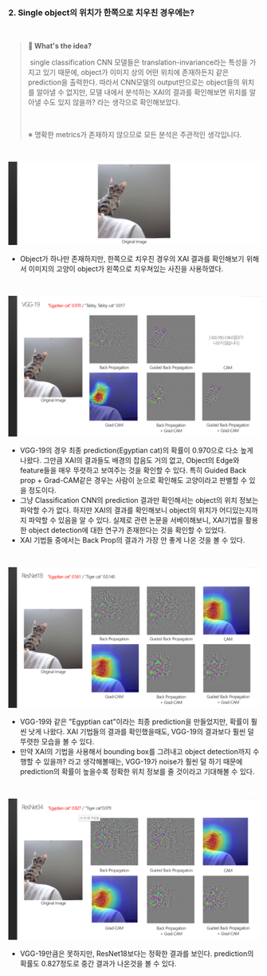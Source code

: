 ### 2. Single object의 위치가 한쪽으로 치우친 경우에는?

<br>

> **:mag_right: What's the ​idea?**
>
>​	single classification CNN 모델들은 translation-invariance라는 특성을 가지고 있기 때문에, object가 이미지 상의 어떤 위치에 존재하든지 같은 prediction을 출력한다. 따라서 CNN모델의 output만으로는 object들의 위치를 알아낼 수 없지만, 모델 내에서 분석하는 XAI의 결과를 확인해보면 위치를 알아낼 수도 있지 않을까? 라는 생각으로 확인해보았다. 
>
><br>
>
>※ 명확한 metrics가 존재하지 않으므로 모든 분석은 주관적인 생각입니다.

<br>

![side_cat](../result_media/side_cat.PNG)

* Object가 하나만 존재하지만, 한쪽으로 치우친 경우의 XAI 결과를 확인해보기 위해서 이미지의 고양이 object가 왼쪽으로 치우쳐있는  사진을 사용하였다.

<br>

![side_cat_vgg19](../result_media/sidecat_vgg19.PNG)

* VGG-19의 경우 최종 prediction(Egyptian cat)의 확률이 0.970으로 다소 높게 나왔다. 그만큼 XAI의 결과들도 배경의 잡음도 거의 없고, Object의 Edge와 feature들을 매우 뚜렷하고 보여주는 것을 확인할 수 있다. 특히 Guided Back prop + Grad-CAM같은 경우는 사람이 눈으로 확인해도 고양이라고 판별할 수 있을 정도이다.
* 그냥 Classification CNN의 prediction 결과만 확인해서는 object의 위치 정보는 파악할 수가 없다. 하지만 XAI의 결과를 확인해보니 object의 위치가 어디있는지까지 파악할 수 있음을 알 수 있다. 실제로 관련 논문을 서베이해보니, XAI기법을 활용한 object detection에 대한 연구가 존재한다는 것을 확인할 수 있었다.
* XAI 기법들 중에서는 Back Prop의 결과가 가장 안 좋게 나온 것을 볼 수 있다.

<br>

![sidecat_resnet18](../result_media/sidecat_resnet18.PNG)

* VGG-19와 같은 "Egyptian cat"이라는 최종 prediction을 만들었지만, 확률이 훨씬 낫게 나왔다. XAI 기법들의 결과를 확인했을때도, VGG-19의 결과보다 훨씬 덜 뚜렷한 모습을 볼 수 있다.
* 만약 XAI의 기법을 사용해서 bounding box를 그려내고 object detection까지 수행할 수 있을까? 라고 생각해볼때는, VGG-19가 noise가 훨씬 덜 하기 때문에 prediction의 확률이 높을수록 정확한 위치 정보를 줄 것이라고 기대해볼 수 있다.

<br>

![sidecat_resnet34](../result_media/sidecat_resnet34.PNG)

* VGG-19만큼은 못하지만, ResNet18보다는 정확한 결과를 보인다. prediction의 확률도 0.827정도로 중간 결과가 나온것을 볼 수 있다.






